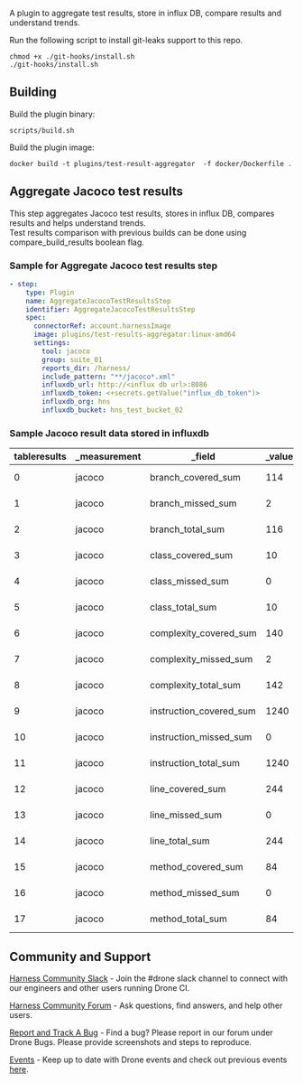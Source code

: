A plugin to aggregate test results, store in influx DB, compare results and understand trends.

Run the following script to install git-leaks support to this repo.
```
chmod +x ./git-hooks/install.sh
./git-hooks/install.sh
```

## Building

Build the plugin binary:

```text
scripts/build.sh
```

Build the plugin image:

```text
docker build -t plugins/test-result-aggregator  -f docker/Dockerfile .
```

##  Aggregate Jacoco test results
This step aggregates Jacoco test results, stores in influx DB, compares results and helps understand trends. <br>
Test results comparison with previous builds can be done using compare_build_results boolean flag. <br>

### Sample for Aggregate Jacoco test results step
```yaml
- step:
    type: Plugin
    name: AggregateJacocoTestResultsStep
    identifier: AggregateJacocoTestResultsStep
    spec:
      connectorRef: account.harnessImage
      image: plugins/test-results-aggregator:linux-amd64
      settings:
        tool: jacoco
        group: suite_01
        reports_dir: /harness/
        include_pattern: "**/jacoco*.xml"
        influxdb_url: http://<influx db url>:8086
        influxdb_token: <+secrets.getValue("influx_db_token")>
        influxdb_org: hns
        influxdb_bucket: hns_test_bucket_02
```

### Sample Jacoco result data stored in influxdb

| tableresults | _measurement | _field                 | _value | _start                      | _stop                       | _time                       | buildId | group    | pipelineId                            |
|-------------|--------------|------------------------|--------|-----------------------------|-----------------------------|-----------------------------|---------|----------|----------------------------------------|
| 0           | jacoco       | branch_covered_sum    | 114    | 2024-02-05T09:03:22.181Z    | 2025-02-04T15:03:22.181Z    | 2025-02-04T14:55:47.049Z    | 54      | suite_01 | testresultaggregator    |
| 1           | jacoco       | branch_missed_sum     | 2      | 2024-02-05T09:03:22.181Z    | 2025-02-04T15:03:22.181Z    | 2025-02-04T14:55:47.049Z    | 54      | suite_01 | testresultaggregator    |
| 2           | jacoco       | branch_total_sum      | 116    | 2024-02-05T09:03:22.181Z    | 2025-02-04T15:03:22.181Z    | 2025-02-04T14:55:47.049Z    | 54      | suite_01 | testresultaggregator    |
| 3           | jacoco       | class_covered_sum     | 10     | 2024-02-05T09:03:22.181Z    | 2025-02-04T15:03:22.181Z    | 2025-02-04T14:55:47.049Z    | 54      | suite_01 | testresultaggregator    |
| 4           | jacoco       | class_missed_sum      | 0      | 2024-02-05T09:03:22.181Z    | 2025-02-04T15:03:22.181Z    | 2025-02-04T14:55:47.049Z    | 54      | suite_01 | testresultaggregator    |
| 5           | jacoco       | class_total_sum       | 10     | 2024-02-05T09:03:22.181Z    | 2025-02-04T15:03:22.181Z    | 2025-02-04T14:55:47.049Z    | 54      | suite_01 | testresultaggregator    |
| 6           | jacoco       | complexity_covered_sum | 140    | 2024-02-05T09:03:22.181Z    | 2025-02-04T15:03:22.181Z    | 2025-02-04T14:55:47.049Z    | 54      | suite_01 | testresultaggregator    |
| 7           | jacoco       | complexity_missed_sum | 2      | 2024-02-05T09:03:22.181Z    | 2025-02-04T15:03:22.181Z    | 2025-02-04T14:55:47.049Z    | 54      | suite_01 | testresultaggregator    |
| 8           | jacoco       | complexity_total_sum  | 142    | 2024-02-05T09:03:22.181Z    | 2025-02-04T15:03:22.181Z    | 2025-02-04T14:55:47.049Z    | 54      | suite_01 | testresultaggregator    |
| 9           | jacoco       | instruction_covered_sum | 1240 | 2024-02-05T09:03:22.181Z    | 2025-02-04T15:03:22.181Z    | 2025-02-04T14:55:47.049Z    | 54      | suite_01 | testresultaggregator    |
| 10          | jacoco       | instruction_missed_sum | 0      | 2024-02-05T09:03:22.181Z    | 2025-02-04T15:03:22.181Z    | 2025-02-04T14:55:47.049Z    | 54      | suite_01 | testresultaggregator    |
| 11          | jacoco       | instruction_total_sum | 1240   | 2024-02-05T09:03:22.181Z    | 2025-02-04T15:03:22.181Z    | 2025-02-04T14:55:47.049Z    | 54      | suite_01 | testresultaggregator    |
| 12          | jacoco       | line_covered_sum      | 244    | 2024-02-05T09:03:22.181Z    | 2025-02-04T15:03:22.181Z    | 2025-02-04T14:55:47.049Z    | 54      | suite_01 | testresultaggregator    |
| 13          | jacoco       | line_missed_sum       | 0      | 2024-02-05T09:03:22.181Z    | 2025-02-04T15:03:22.181Z    | 2025-02-04T14:55:47.049Z    | 54      | suite_01 | testresultaggregator    |
| 14          | jacoco       | line_total_sum        | 244    | 2024-02-05T09:03:22.181Z    | 2025-02-04T15:03:22.181Z    | 2025-02-04T14:55:47.049Z    | 54      | suite_01 | testresultaggregator    |
| 15          | jacoco       | method_covered_sum    | 84     | 2024-02-05T09:03:22.181Z    | 2025-02-04T15:03:22.181Z    | 2025-02-04T14:55:47.049Z    | 54      | suite_01 | testresultaggregator    |
| 16          | jacoco       | method_missed_sum     | 0      | 2024-02-05T09:03:22.181Z    | 2025-02-04T15:03:22.181Z    | 2025-02-04T14:55:47.049Z    | 54      | suite_01 | testresultaggregator    |
| 17          | jacoco       | method_total_sum      | 84     | 2024-02-05T09:03:22.181Z    | 2025-02-04T15:03:22.181Z    | 2025-02-04T14:55:47.049Z    | 54      | suite_01 | testresultaggregator    |


## Community and Support
[Harness Community Slack](https://join.slack.com/t/harnesscommunity/shared_invite/zt-y4hdqh7p-RVuEQyIl5Hcx4Ck8VCvzBw) - Join the #drone slack channel to connect with our engineers and other users running Drone CI.

[Harness Community Forum](https://community.harness.io/) - Ask questions, find answers, and help other users.

[Report and Track A Bug](https://community.harness.io/c/bugs/17) - Find a bug? Please report in our forum under Drone Bugs. Please provide screenshots and steps to reproduce. 

[Events](https://www.meetup.com/harness/) - Keep up to date with Drone events and check out previous events [here](https://www.youtube.com/watch?v=Oq34ImUGcHA&list=PLXsYHFsLmqf3zwelQDAKoVNmLeqcVsD9o).
